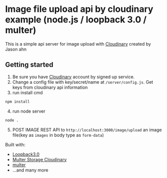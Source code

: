 # Image file upload api by cloudinary example (node.js / loopback 3.0 / multer)
This is a simple api server for image upload with [Cloudinary](https://cloudinary.com/) created by Jason ahn


## Getting started

1. Be sure you have [Cloudinary](https://cloudinary.com/) account by signed up service.
2. Change a config file with key/secret/name at `/server/config.js`. Get keys from cloudinary api information
3. run install cmd
```sh
npm install
```
4. run node server
```sh
node .
```
5. POST IMAGE REST API to `http://localhost:3000/image/upload` an image file(key as `images` in body type as `form-data`)


Built with:
* [Loopback3.0](https://loopback.io/doc/en/lb3/)
* [Multer Storage Cloudinary](https://github.com/affanshahid/multer-storage-cloudinary)
* [multer](https://github.com/expressjs/multer)
* ...and many more

